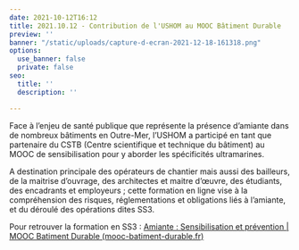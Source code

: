 ```yaml
---
date: 2021-10-12T16:12
title: 2021.10.12 - Contribution de l'USHOM au MOOC Bâtiment Durable
preview: ''
banner: "/static/uploads/capture-d-ecran-2021-12-18-161318.png"
options:
  use_banner: false
  private: false
seo:
  title: ''
  description: ''

---
```

Face à l’enjeu de santé publique que représente la présence d’amiante dans de nombreux bâtiments en Outre-Mer, l’USHOM a participé en tant que partenaire du CSTB (Centre scientifique et technique du bâtiment) au MOOC de sensibilisation pour y aborder les spécificités ultramarines.

A destination principale des opérateurs de chantier mais aussi des bailleurs, de la maitrise d’ouvrage, des architectes et maitre d’œuvre, des étudiants, des encadrants et employeurs ; cette formation en ligne vise à la compréhension des risques, réglementations et obligations liés à l’amiante, et du déroulé des opérations dites SS3.

Pour retrouver la formation en SS3 : [Amiante : Sensibilisation et prévention | MOOC Batiment Durable (mooc-batiment-durable.fr)](https://www.mooc-batiment-durable.fr/courses/course-v1:CSTB+SESSION01+2021/about)